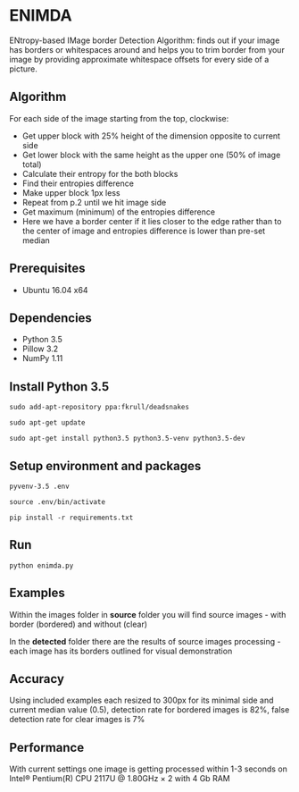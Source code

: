 # ENIMDA

ENtropy-based IMage border Detection Algorithm: finds out if your image has
borders or whitespaces around and helps you to trim border from your image by
providing approximate whitespace offsets for every side of a picture.


## Algorithm

For each side of the image starting from the top, clockwise:
- Get upper block with 25% height of the dimension opposite to current side
- Get lower block with the same height as the upper one (50% of image total)
- Calculate their entropy for the both blocks
- Find their entropies difference
- Make upper block 1px less
- Repeat from p.2 until we hit image side
- Get maximum (minimum) of the entropies difference
- Here we have a border center if it lies closer to the edge rather than to the 
center of image and entropies difference is lower than pre-set median


## Prerequisites

- Ubuntu 16.04 x64


## Dependencies

- Python 3.5
- Pillow 3.2
- NumPy 1.11


## Install Python 3.5

```
sudo add-apt-repository ppa:fkrull/deadsnakes

sudo apt-get update

sudo apt-get install python3.5 python3.5-venv python3.5-dev
```

## Setup environment and packages

```
pyvenv-3.5 .env

source .env/bin/activate

pip install -r requirements.txt
```


## Run

```
python enimda.py
```


## Examples

Within the images folder in **source** folder you will find source images - with
border (bordered) and without (clear)

In the **detected** folder there are the results of source images processing - 
each image has its borders outlined for visual demonstration


## Accuracy

Using included examples each resized to 300px for its minimal side and current
median value (0.5), detection rate for  bordered images is 82%, false detection
rate for clear images is 7%


## Performance

With current settings one image is getting processed within 1-3 seconds on
Intel® Pentium(R) CPU 2117U @ 1.80GHz × 2 with 4 Gb RAM
